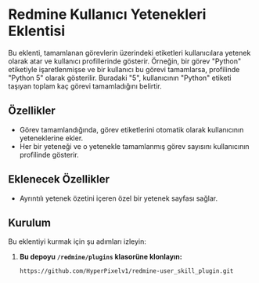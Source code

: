# Redmine Kullanıcı Yetenekleri Eklentisi

Bu eklenti, tamamlanan görevlerin üzerindeki etiketleri kullanıcılara yetenek olarak atar ve kullanıcı profillerinde gösterir. Örneğin, bir görev "Python" etiketiyle işaretlenmişse ve bir kullanıcı bu görevi tamamlarsa, profilinde "Python 5" olarak gösterilir. Buradaki "5", kullanıcının "Python" etiketi taşıyan toplam kaç görevi tamamladığını belirtir.

## Özellikler

- Görev tamamlandığında, görev etiketlerini otomatik olarak kullanıcının yeteneklerine ekler.
- Her bir yeteneği ve o yetenekle tamamlanmış görev sayısını kullanıcının profilinde gösterir.
## Eklenecek Özellikler
- Ayrıntılı yetenek özetini içeren özel bir yetenek sayfası sağlar.

## Kurulum

Bu eklentiyi kurmak için şu adımları izleyin:

1. **Bu depoyu ```/redmine/plugins``` klasorüne klonlayın:**

   ```sh
   https://github.com/HyperPixelv1/redmine-user_skill_plugin.git
